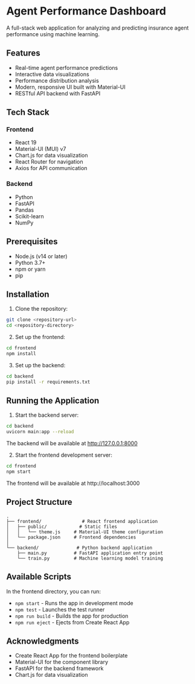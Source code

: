 # Agent Performance Dashboard

A full-stack web application for analyzing and predicting insurance agent performance using machine learning.

## Features

- Real-time agent performance predictions
- Interactive data visualizations
- Performance distribution analysis
- Modern, responsive UI built with Material-UI
- RESTful API backend with FastAPI

## Tech Stack

### Frontend
- React 19
- Material-UI (MUI) v7
- Chart.js for data visualization
- React Router for navigation
- Axios for API communication

### Backend
- Python
- FastAPI
- Pandas
- Scikit-learn
- NumPy

## Prerequisites

- Node.js (v14 or later)
- Python 3.7+
- npm or yarn
- pip

## Installation

1. Clone the repository:
```bash
git clone <repository-url>
cd <repository-directory>
```

2. Set up the frontend:
```bash
cd frontend
npm install
```

3. Set up the backend:
```bash
cd backend
pip install -r requirements.txt
```

## Running the Application

1. Start the backend server:
```bash
cd backend
uvicorn main:app --reload
```
The backend will be available at http://127.0.0.1:8000

2. Start the frontend development server:
```bash
cd frontend
npm start
```
The frontend will be available at http://localhost:3000

## Project Structure

```
.
├── frontend/               # React frontend application
│   ├── public/            # Static files
│   │   └── theme.js     # Material-UI theme configuration
│   └── package.json     # Frontend dependencies
│
└── backend/              # Python backend application
    ├── main.py          # FastAPI application entry point
    └── train.py         # Machine learning model training
```

## Available Scripts

In the frontend directory, you can run:

- `npm start` - Runs the app in development mode
- `npm test` - Launches the test runner
- `npm run build` - Builds the app for production
- `npm run eject` - Ejects from Create React App

## Acknowledgments

- Create React App for the frontend boilerplate
- Material-UI for the component library
- FastAPI for the backend framework
- Chart.js for data visualization 
